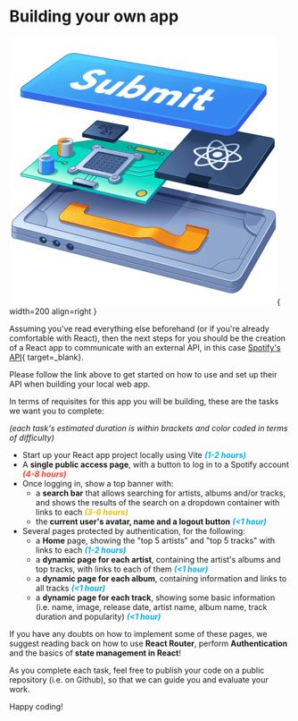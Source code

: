# Building your own app

![](../../../assets/rails/react/components.png){ width=200 align=right }

Assuming you've read everything else beforehand (or if you're already comfortable with React), then the next steps for you should be the creation of a React app to communicate with an external API, in this case [Spotify's API](https://developer.spotify.com/documentation/web-api){ target=_blank}.

Please follow the link above to get started on how to use and set up their API when building your local web app.

In terms of requisites for this app you will be building, these are the tasks we want you to complete:

_(each task's estimated duration is within brackets and color coded in terms of difficulty)_

* Start up your React app project locally using Vite <b style="color:#00b1ee">_(1-2 hours)_</b>
* A __single public access page__, with a button to log in to a Spotify account <b style="color:#ff3f33">_(4-8 hours)_</b>
* Once logging in, show a top banner with:
    * a __search bar__ that allows searching for artists, albums and/or tracks, and shows the results of the search on a dropdown container with links to each <b style="color:#eebf00">_(3-6 hours)_</b>
    * the __current user's avatar, name and a logout button__ <b style="color:#00b1ee">_(&lt;1 hour)_</b>
* Several pages protected by authentication, for the following:
    * a __Home__ page, showing the "top 5 artists" and "top 5 tracks" with links to each <b style="color:#00b1ee">_(1-2 hours)_</b>
    * a __dynamic page for each artist__, containing the artist's albums and top tracks, with links to each of them <b style="color:#00b1ee">_(&lt;1 hour)_</b>
    * a __dynamic page for each album__, containing information and links to all tracks <b style="color:#00b1ee">_(&lt;1 hour)_</b>
    * a __dynamic page for each track__, showing some basic information (i.e. name, image, release date, artist name, album name, track duration and popularity) <b style="color:#00b1ee">_(&lt;1 hour)_</b>

If you have any doubts on how to implement some of these pages, we suggest reading back on how to use __React Router__, perform __Authentication__ and the basics of __state management in React__!

As you complete each task, feel free to publish your code on a public repository (i.e. on Github), so that we can guide you and evaluate your work.

Happy coding!
